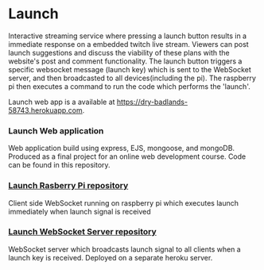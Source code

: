 # Launch

Interactive streaming service where pressing a launch button results in a immediate response on a embedded twitch live stream. Viewers can post launch suggestions and discuss the viability of these plans with the website's post and comment functionality. The launch button triggers a specific websocket message (launch key) which is sent to the WebSocket server, and then broadcasted to all devices(including the pi). The raspberry pi then executes a command to run the code which performs the 'launch'.

Launch web app is a available at https://dry-badlands-58743.herokuapp.com.

### Launch Web application
Web application build using express, EJS, mongoose, and mongoDB. Produced as a final project for an online web development course. Code can be found in this repository.

### [Launch Rasberry Pi repository](https://github.com/markvangenderen/launch-pi "Launch Rasberry Pi reopository")
Client side WebSocket running on raspberry pi which executes launch immediately when launch signal is received

### [Launch WebSocket Server repository](https://github.com/markvangenderen/launch-ws-server "Launch WebSocket Server")
WebSocket server which broadcasts launch signal to all clients when a launch key is received. Deployed on a separate heroku server.


